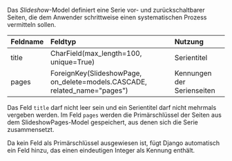 Das *Slideshow*-Model definiert eine Serie vor- und zurückschaltbarer Seiten, die dem Anwender schrittweise
einen systematischen Prozess vermitteln sollen.

| Feldname | Feldtyp | Nutzung |
| :--- | :--- | :--- |
| title | CharField(max_length=100, unique=True) | Serientitel |
| pages | ForeignKey(SlideshowPage, on_delete=models.CASCADE, related_name="pages") | Kennungen der Serienseiten |

Das Feld `title` darf nicht leer sein und ein Serientitel darf nicht mehrmals vergeben werden. Im Feld `pages`
werden die Primärschlüssel der Seiten aus dem SlideshowPages-Model gespeichert, aus denen sich die Serie
zusammensetzt.

Da kein Feld als Primärschlüssel ausgewiesen ist, fügt Django automatisch ein Feld hinzu, das einen
eindeutigen Integer als Kennung enthält.
